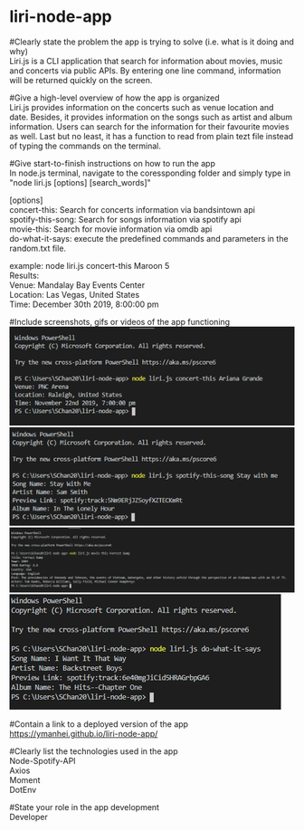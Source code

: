 # liri-node-app

#Clearly state the problem the app is trying to solve (i.e. what is it doing and why)<br />
Liri.js is a CLI application that search for information about movies, music and concerts via public APIs. By entering one line command, 
information will be returned quickly on the screen.

#Give a high-level overview of how the app is organized<br />
Liri.js provides information on the concerts such as venue location and date. Besides, it provides information on the songs such as artist
and album information. Users can search for the information for their favourite movies as well. Last but no least, it has a function to read
from plain tezt file instead of typing the commands on the terminal.

#Give start-to-finish instructions on how to run the app<br />
In node.js terminal, navigate to the coressponding folder and simply type in "node liri.js [options] [search_words]"<br />

[options] <br />
concert-this: Search for concerts information via bandsintown api<br />
spotify-this-song: Search for songs information via spotify api<br />
movie-this: Search for movie information via omdb api<br />
do-what-it-says: execute the predefined commands and parameters in the random.txt file.<br />

example: node liri.js concert-this Maroon 5<br />
Results: <br />
Venue: Mandalay Bay Events Center<br />
Location: Las Vegas, United States<br />
Time: December 30th 2019, 8:00:00 pm<br />



#Include screenshots, gifs or videos of the app functioning<br />
![image](https://github.com/ymanhei/liri-node-app/blob/master/screenshots/concert-this.PNG)<br />
![image](https://github.com/ymanhei/liri-node-app/blob/master/screenshots/spotify-this-song.PNG)<br />
![image](https://github.com/ymanhei/liri-node-app/blob/master/screenshots/movie-this.PNG)<br />
![image](https://github.com/ymanhei/liri-node-app/blob/master/screenshots/do-what-it-says.PNG)<br />


#Contain a link to a deployed version of the app<br />
https://ymanhei.github.io/liri-node-app/<br />


#Clearly list the technologies used in the app<br />
Node-Spotify-API<br />
Axios<br />
Moment<br />
DotEnv<br />


#State your role in the app development<br />
Developer
